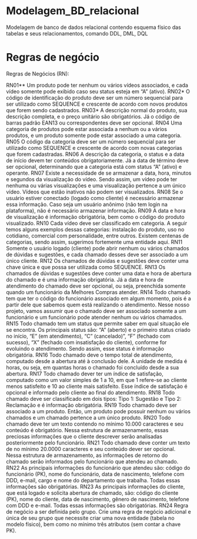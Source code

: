 # Modelagem_BD_relacional
Modelagem de banco de dados relacional contendo esquema físico das tabelas e seus relacionamentos, comando DDL, DML, DQL

# Regras de negócio 

Regras de Negócios (RN):

RN01**
Um produto pode ter nenhum ou vários vídeos associados, e cada vídeo somente pode exibido caso seu status esteja em “A” (ativo).
RN02*
O código de identificação do produto deve ser um número sequencial para ser utilizado como SEQUENCE e crescente de acordo com novos produtos que forem sendo cadastrados.
RN03*
A descrição normal do produto, sua descrição completa, e o preço unitário são obrigatórios. Já o código de barras padrão EAN13 ou correspondentes deve ser opcional.
RN04
Uma categoria de produtos pode estar associada a nenhum ou a vários produtos, e um produto somente pode estar associado a uma categoria.
RN05
O código da categoria deve ser um número sequencial para ser utilizado como SEQUENCE e crescente de acordo com novas categorias que forem cadastradas.
RN06
A descrição da categoria, o status e a data de início devem ter conteúdos obrigatoriamente. Já a data de término deve ser opcional, determinando que a categoria está com status “A” (ativo) e operante.
RN07
Existe a necessidade de se armazenar a data, hora, minutos e segundos da visualização do vídeo. Sendo assim, um vídeo pode ter nenhuma ou várias visualizações e uma visualização pertence a um único vídeo. Vídeos que estão inativos  não podem ser  visualizados.
RN08
Se o usuário estiver conectado (logado como cliente) é necessário armazenar essa informação. Caso seja um usuário anônimo (não tem login na plataforma), não é necessário armazenar informação.
RN09
A data e hora de visualização é informação obrigatória, bem como o código do produto visualizado.
RN10
Cada vídeo deve ser classificado em categoria. A seguir temos alguns exemplos dessas categorias: instalação do produto, uso no cotidiano, comercial com personalidade, entre outros. Existem centenas de categorias, sendo assim, sugerimos fortemente uma entidade aqui.
RN11
Somente o usuário logado (cliente) pode abrir nenhum ou vários chamados de dúvidas e sugestões, e cada chamado desses deve ser associado a um único cliente.
RN12
Os chamados de dúvidas e sugestões deve conter uma chave única e que possa ser utilizada como SEQUENCE.
RN13
Os chamados de dúvidas e sugestões deve conter uma data e hora de abertura do chamado e é uma informação obrigatória. Já a data e hora de atendimento do chamado deve ser opcional, ou seja, preenchida somente quando um funcionário da Melhores Compras atender.
RN14
Todo chamado tem que ter o código do funcionário associado em algum momento, pois é a partir dele que sabemos quem está realizando o atendimento. Nesse nosso projeto, vamos assumir que o chamado deve ser associado somente a um funcionário e um funcionário pode atender nenhum ou vários chamados.
RN15
Todo chamado tem um status que permite saber em qual situação ele se encontra. Os principais status são: “A” (aberto) e o primeiro status criado no início, “E” (em atendimento), “C” (cancelado)”, “F” (fechado com sucesso), “X” (fechado com insatisfação do cliente), conforme for evoluindo o atendimento. Sendo assim, esse status é informação obrigatória.
RN16
Todo chamado deve o tempo total de atendimento, computado desde a abertura até à conclusão dele. A unidade de medida é horas, ou seja, em quantas horas o chamado foi concluído desde a sua abertura.
RN17
Todo chamado dever ter um índice de satisfação, computado como um valor simples de 1 a 10, em que 1 refere-se ao cliente menos satisfeito e 10 ao cliente mais satisfeito. Esse índice de satisfação é opcional e informado pelo cliente ao final do atendimento.
RN18
Todo chamado deve ser classificado em  dois tipos:
Tipo 1: Sugestão e  Tipo 2: Reclamação e é informação obrigatória.
RN19
Todo chamado deve ser associado a um produto. Então, um produto pode possuir nenhum ou vários chamados e um chamado pertence a um único produto.
RN20
Todo chamado deve ter um texto contendo no mínimo 10.000 caracteres e seu conteúdo é obrigatório. Nessa estrutura de armazenamento, essas preciosas informações que o cliente descrever serão analisadas posteriormente pelo funcionário.
RN21
Todo chamado deve conter um texto de no mínimo 20.0000 caracteres e seu conteúdo dever ser opcional. Nessa estrutura de armazenamento, as informações de retorno do chamado serão informados pelo funcionário que atendeu ao chamado.
RN22
As principais informações do funcionário que atendeu são: código do funcionário (PK), nome do funcionário, data de nascimento, telefone com DDD, e-mail, cargo e nome do departamento que trabalha. Todas essas informações são obrigatórias.
RN23
As principais informações do cliente, que está logado e solicita abertura de chamado, são: código do cliente (PK), nome do cliente, data de nascimento, gênero de nascimento, telefone com DDD e e-mail. Todas essas informações são obrigatórias.
RN24
Regra de negócio a ser definida pelo grupo. Crie uma regra de negócio adicional e única de seu grupo que necessite criar uma nova entidade (tabela no modelo físico), bem como no mínimo três atributos (sem contar a chave PK).
